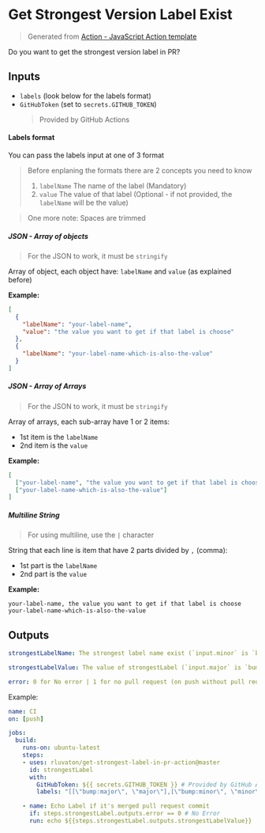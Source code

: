 # Get Strongest Version Label Exist
> Generated from [Action - JavaScript Action template](https://github.com/actions/javascript-action)

Do you want to get the strongest version label in PR?

## Inputs
- `labels` (look below for the labels format)
- `GitHubToken` (set to `secrets.GITHUB_TOKEN`)
  >  Provided by GitHub Actions

#### Labels format
You can pass the labels input at one of 3 format 

> Before enplaning the formats there are 2 concepts you need to know
> 1. `labelName` The name of the label (Mandatory)
> 2. `value` The value of that label (Optional - if not provided, the `labelName` will be the value)

> One more note: Spaces are trimmed

##### JSON - Array of objects
> For the JSON to work, it must be `stringify`

Array of object, each object have: `labelName` and `value` (as explained before)

**Example:**
```json
[
  {
    "labelName": "your-label-name",
    "value": "the value you want to get if that label is choose"
  },
  {
    "labelName": "your-label-name-which-is-also-the-value"
  }
]
```

##### JSON - Array of Arrays
> For the JSON to work, it must be `stringify`

Array of arrays, each sub-array have 1 or 2 items:
- 1st item is the `labelName`
- 2nd item is the `value`

**Example:**
```json
[
  ["your-label-name", "the value you want to get if that label is choose"],
  ["your-label-name-which-is-also-the-value"]
]
```

##### Multiline String
> For using multiline, use the `|` character

String that each line is item that have 2 parts divided by `,` (comma):
- 1st part is the `labelName`
- 2nd part is the `value`

**Example:**
```
your-label-name, the value you want to get if that label is choose
your-label-name-which-is-also-the-value
```

## Outputs
```yaml
strongestLabelName: The strongest label name exist (`input.minor` is `bump:minor` and `input.patch` is `bump:patch` so the `strongestLabel` is `bump:minor`)

strongestLabelValue: The value of strongestLabel (`input.major` is `bump:major` so the `strongestLabelText` is `major`)

error: 0 for No error | 1 for no pull request (on push without pull request associated with that commit) | 2 for no matching label 
```

Example:

```yaml
name: CI
on: [push]

jobs:
  build:
    runs-on: ubuntu-latest
    steps:
    - uses: rluvaton/get-strongest-label-in-pr-action@master
      id: strongestLabel
      with:
        GitHubToken: ${{ secrets.GITHUB_TOKEN }} # Provided by GitHub Actions
        labels: "[[\"bump:major\", \"major\"],[\"bump:minor\", \"minor\"],[\"bump:patch\", \"patch\"]]"

    - name: Echo Label if it's merged pull request commit
      if: steps.strongestLabel.outputs.error == 0 # No Error
      run: echo ${{steps.strongestLabel.outputs.strongestLabelValue}} 
```
